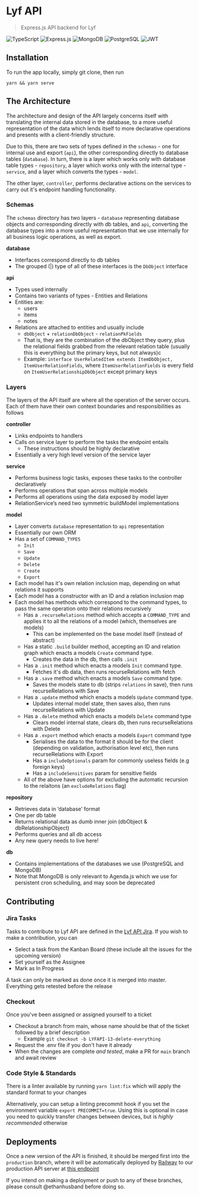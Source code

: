 # Lyf API

> Express.js API backend for Lyf

![TypeScript](https://img.shields.io/badge/typescript-%23007ACC.svg?style=for-the-badge&logo=typescript&logoColor=white)
![Express.js](https://img.shields.io/badge/express.js-%23404d59.svg?style=for-the-badge&logo=express&logoColor=%2361DAFB)
![MongoDB](https://img.shields.io/badge/MongoDB-%234ea94b.svg?style=for-the-badge&logo=mongodb&logoColor=white)
![PostgreSQL](https://img.shields.io/badge/postgresql-4169e1?style=for-the-badge&logo=postgresql&logoColor=white)
![JWT](https://img.shields.io/badge/JWT-black?style=for-the-badge&logo=JSON%20web%20tokens)

## Installation

To run the app locally, simply git clone, then run

```
yarn && yarn serve
```

## The Architecture

The architecture and design of the API largely concerns itself with translating the internal data stored in the database, to a more useful representation of the data which lends itself to more declarative operations and presents with a client-friendly structure.

Due to this, there are two sets of types defined in the `schemas` - one for internal use and export (`api`), the other corresponding directly to database tables (`database`). In turn, there is a layer which works only with database table types - `repository`, a layer which works only with the internal type - `service`, and a layer which converts the types - `model`. 

The other layer, `controller`, performs declarative actions on the services to carry out it's endpoint handling functionality.

### Schemas

The `schemas` directory has two layers - `database` representing database objects and corresponding directly with db tables, and `api`, converting the database types into a more useful representation that we use internally for all business logic operations, as well as export.

**database**
- Interfaces correspond directly to db tables
- The grouped (|) type of all of these interfaces is the `DbObject` interface

**api**
- Types used internally
- Contains two variants of types - Entities and Relations
- Entities are:
  - users
  - items
  - notes
- Relations are attached to entities and usually include
  - `dbObject` + `relationDbObject` - `relationPkFields`
  - That is, they are the combination of the dbObject they query, plus the relational fields grabbed from the relevant relation table (usually this is everything but the primary keys, but not always)c
  - Example: `interface UserRelatedItem extends ItemDbObject, ItemUserRelationFields`, where `ItemUserRelationFields` is every field on `ItemUserRelationshipDbObject` except primary keys

### Layers

The layers of the API itself are where all the operation of the server occurs. Each of them have their own context boundaries and responsibilities as follows

**controller**
- Links endpoints to handlers
- Calls on service layer to perform the tasks the endpoint entails
  - These instructions should be highly declarative
- Essentially a very high level version of the service layer

**service**
- Performs business logic tasks, exposes these tasks to the controller declaratively
- Performs operations that span across multiple models
- Performs all operations using the data exposed by model layer
- RelationService’s need two symmetric buildModel implementations

**model**
- Layer converts `database` representation to `api` representation
- Essentially our own ORM
- Has a set of `COMMAND_TYPES`
  - `Init`
  - `Save`
  - `Update`
  - `Delete`
  - `Create`
  - `Export`
- Each model has it's own relation inclusion map, depending on what relations it supports
- Each model has a constructor with an ID and a relation inclusion map
- Each model has methods which correspond to the command types, to pass the same operation onto their relations recursively
  - Has a `.recurseRelations` method which accepts a `COMMAND_TYPE` and applies it to all the relations of a model (which, themselves are models)
    - This can be implemented on the base model itself (instead of abstract)
  - Has a static `.build` builder method, accepting an ID and relation graph which enacts a models `Create` command type.
    - Creates the data in the db, then calls `.init`
  - Has a `.init` method which enacts a models `Init` command type. 
    - Fetches it's db data, then runs recurseRelations with fetch
  - Has a `.save` method which enacts a models `Save` command type. 
    - Saves the models state to db (strips `relations` in save), then runs recurseRelations with Save
  - Has a `.update` method which enacts a models `Update` command type. 
    - Updates internal model state, then saves also, then runs recurseRelations with Update
  - Has a `.delete` method which enacts a models `Delete` command type
    - Clears model internal state, clears db, then runs recurseRelations with Delete
  - Has a `.export` method which enacts a models `Export` command type
    - Serialises the data to the format it should be for the client (depending on validation, authorisation level etc), then runs recurseRelations with Export
    - Has a `includeOptionals` param for commonly useless fields (e.g foreign keys)
    - Has a `includeSensitives` param for sensitive fields
  - All of the above have options for excluding the automatic recursion to the relaitons (an `excludeRelations` flag)

**repository**
- Retrieves data in ‘database’ format
- One per db table
- Returns relational data as dumb inner join (dbObject & dbRelationshipObject)
- Performs queries and all db access
- Any new query needs to live here!

**db**
- Contains implementations of the databases we use (PostgreSQL and MongoDB)
- Note that MongoDB is only relevant to Agenda.js which we use for persistent cron scheduling, and may soon be deprecated

## Contributing

### Jira Tasks

Tasks to contribute to Lyf API are defined in the [Lyf API Jira](https://lyf-planner.atlassian.net/jira/software/projects/LYFAPI/boards/3/backlog?versions=visible). If you wish to make a contribution, you can

- Select a task from the Kanban Board (these include all the issues for the upcoming version)
- Set yourself as the Assignee
- Mark as In Progress

A task can only be marked as done once it is merged into master. Everything gets retested before the release

### Checkout

Once you've been assigned or assigned yourself to a ticket

- Checkout a branch from main, whose name should be that of the ticket followed by a brief description
  - Example `git checkout -b LYFAPI-13-delete-everything`
- Request the .env file if you don't have it already
- When the changes are complete *and tested*, make a PR for `main` branch and await review

### Code Style & Standards

There is a linter available by running `yarn lint:fix` which will apply the standard format to your changes

Alternatively, you can setup a linting precommit hook if you set the environment variable `export PRECOMMIT=true`. Using this is optional in case you need to quickly transfer changes between devices, but is *highly recommended* otherwise

## Deployments

Once a new version of the API is finished, it should be merged first into the `production` branch, where it will be automatically deployed by [Railway](https://railway.app/project/f775ac44-eda0-44f0-9299-df915e4b8f20/service/ec403ab7-ec5e-4902-81ac-74f195778b7a) to our production API server at [this endpoint](https://lyf-api-production.up.railway.app)

If you intend on making a deployment or push to any of these branches, please consult @ethanhusband before doing so.
